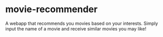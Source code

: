 # movie-recommender

A webapp that recommends you movies based on your interests. Simply input the name of a movie and receive similar movies you may like!